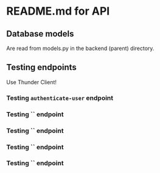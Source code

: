 # README.md for API

## Database models
Are read from models.py in the backend (parent) directory. 

## Testing endpoints
Use Thunder Client! 

### Testing `authenticate-user` endpoint



### Testing `` endpoint



### Testing `` endpoint



### Testing `` endpoint



### Testing `` endpoint

